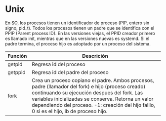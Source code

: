 # Unix

En SO, los procesos tienen un identificador de proceso (PIP, entero sin signo, pid_t). Todos los procesos tienen un padre que se identifica con el PPIP (Parent process ID). En las versiones viejas, el PPID creador primero es llamado init, mientras que en las versiones nuevas es systemd. Si el padre termina, el proceso hijo es adoptado por un proceso del sistema. 

| Función | Descrición |
|---------|------------|
| getpid  | Regresa id del proceso |
| getppid | Regresa id del padre del proceso 
| fork    | Crea un proceso copiano el padre. Ambos procesos, padre (llamador del fork) e hijo (proceso creado) continuando su ejecución despues del fork. Las variables inicializadas se conserva. Retorna un valor dependiendo del proceso. -1: creación del hijo falllo, 0 si es el hijo, ib de proceso hijo.